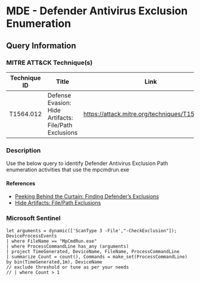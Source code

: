 # MDE - Defender Antivirus Exclusion Enumeration

## Query Information

### MITRE ATT&CK Technique(s)

| Technique ID | Title    | Link    |
| ---  | --- | --- |
| T1564.012 | Defense Evasion: Hide Artifacts: File/Path Exclusions | https://attack.mitre.org/techniques/T1564/012/ |

### Description

Use the below query to identify Defender Antivirus Exclusion Path enumeration activities that use the mpcmdrun.exe

#### References

- [Peeking Behind the Curtain: Finding Defender’s Exclusions](https://blog.fndsec.net/2024/10/04/uncovering-exclusion-paths-in-microsoft-defender-a-security-research-insight/)
- [Hide Artifacts: File/Path Exclusions](https://attack.mitre.org/techniques/T1564/012/)

### Microsoft Sentinel

```kql
let arguments = dynamic(['ScanType 3 -File',"-CheckExclusion"]);
DeviceProcessEvents
| where FileName == "MpCmdRun.exe"
| where ProcessCommandLine has_any (arguments)
| project TimeGenerated, DeviceName, FileName, ProcessCommandLine
| summarize Count = count(), Commands = make_set(ProcessCommandLine) by bin(TimeGenerated,1m), DeviceName
// exclude threshold or tune as per your needs
// | where Count > 1
```
